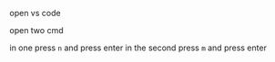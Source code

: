 open vs code

open two cmd

in one press `n` and press enter
in the second press `m` and press enter